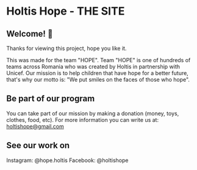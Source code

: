# Holtis Hope - THE SITE

## Welcome! 👋

Thanks for viewing this project, hope you like it.

This was made for the team "HOPE". Team "HOPE" is one of hundreds of teams across Romania who was created by Holtis in partnership with Unicef.
Our mission is to help children that have hope for a better future, that's why our motto is: "We put smiles on the faces of those who hope".

## Be part of our program

You can take part of our mission by making a donation (money, toys, clothes, food, etc).
For more information you can write us at: holtishope@gmail.com

## See our work on

Instagram: @hope.holtis
Facebook: @holtishope
